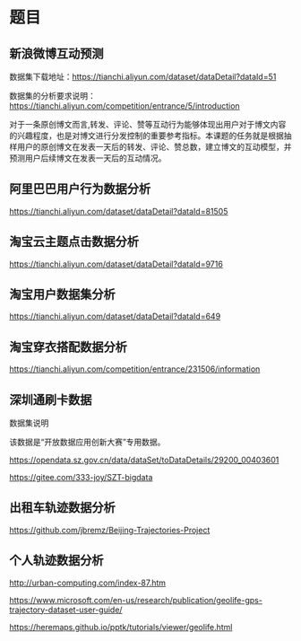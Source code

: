 # 题目

## 新浪微博互动预测
数据集下载地址：https://tianchi.aliyun.com/dataset/dataDetail?dataId=51

数据集的分析要求说明：https://tianchi.aliyun.com/competition/entrance/5/introduction

对于一条原创博文而言,转发、评论、赞等互动行为能够体现出用户对于博文内容的兴趣程度，也是对博文进行分发控制的重要参考指标。本课题的任务就是根据抽样用户的原创博文在发表一天后的转发、评论、赞总数，建立博文的互动模型，并预测用户后续博文在发表一天后的互动情况。


## 阿里巴巴用户行为数据分析
https://tianchi.aliyun.com/dataset/dataDetail?dataId=81505

## 淘宝云主题点击数据分析
https://tianchi.aliyun.com/dataset/dataDetail?dataId=9716

## 淘宝用户数据集分析
https://tianchi.aliyun.com/dataset/dataDetail?dataId=649


## 淘宝穿衣搭配数据分析
https://tianchi.aliyun.com/competition/entrance/231506/information

## 深圳通刷卡数据
数据集说明

该数据是“开放数据应用创新大赛”专用数据。

https://opendata.sz.gov.cn/data/dataSet/toDataDetails/29200_00403601

https://gitee.com/333-joy/SZT-bigdata


## 出租车轨迹数据分析

https://github.com/jbremz/Beijing-Trajectories-Project


## 个人轨迹数据分析
http://urban-computing.com/index-87.htm

https://www.microsoft.com/en-us/research/publication/geolife-gps-trajectory-dataset-user-guide/

https://heremaps.github.io/pptk/tutorials/viewer/geolife.html

